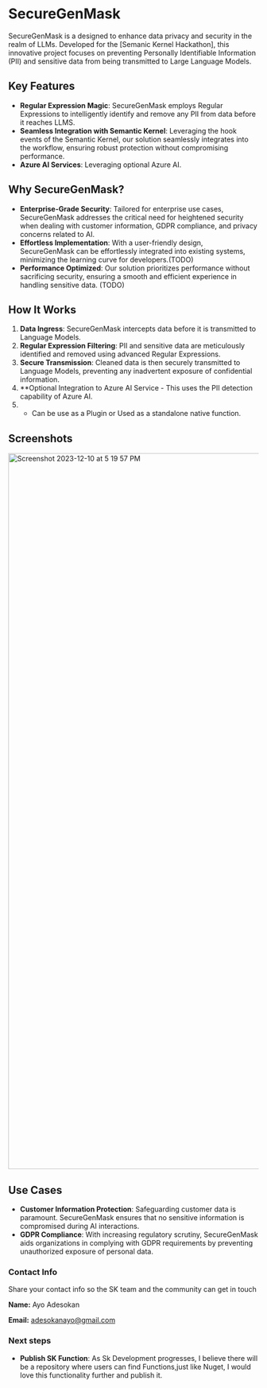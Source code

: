 # SecureGenMask

SecureGenMask is a designed to enhance data privacy and security in the realm of LLMs. Developed for the [Semanic Kernel Hackathon], this innovative project focuses on preventing Personally Identifiable Information (PII) and sensitive data from being transmitted to Large Language Models.

## Key Features

- **Regular Expression Magic**: SecureGenMask employs Regular Expressions to intelligently identify and remove any PII from data before it reaches LLMS.
- **Seamless Integration with Semantic Kernel**: Leveraging the hook events of the Semantic Kernel, our solution seamlessly integrates into the workflow, ensuring robust protection without compromising performance.
- **Azure AI Services**: Leveraging optional Azure AI.


## Why SecureGenMask?

- **Enterprise-Grade Security**: Tailored for enterprise use cases, SecureGenMask addresses the critical need for heightened security when dealing with customer information, GDPR compliance, and privacy concerns related to AI.
- **Effortless Implementation**: With a user-friendly design, SecureGenMask can be effortlessly integrated into existing systems, minimizing the learning curve for developers.(TODO)
- **Performance Optimized**: Our solution prioritizes performance without sacrificing security, ensuring a smooth and efficient experience in handling sensitive data. (TODO)

## How It Works

1. **Data Ingress**: SecureGenMask intercepts data before it is transmitted to Language Models.
2. **Regular Expression Filtering**: PII and sensitive data are meticulously identified and removed using advanced Regular Expressions.
3. **Secure Transmission**: Cleaned data is then securely transmitted to Language Models, preventing any inadvertent exposure of confidential information.
4. **Optional Integration to Azure AI Service - This uses the PII detection capability of Azure AI.
5. * Can be use as a Plugin or Used as a standalone native function.


## Screenshots

<img width="1440" alt="Screenshot 2023-12-10 at 5 19 57 PM" src="https://github.com/adesokanayo/semantic-kernel-v1.0-hackathon/assets/5377446/a89243cc-b876-4587-bc3c-57eecaff019d">


## Use Cases

- **Customer Information Protection**: Safeguarding customer data is paramount. SecureGenMask ensures that no sensitive information is compromised during AI interactions.
- **GDPR Compliance**: With increasing regulatory scrutiny, SecureGenMask aids organizations in complying with GDPR requirements by preventing unauthorized exposure of personal data.


### Contact Info
Share your contact info so the SK team and the community can get in touch

**Name:**  Ayo Adesokan

**Email:**  adesokanayo@gmail.com


### Next steps 
- **Publish SK Function**: As Sk Development progresses, I believe there will be a repository where users can find Functions,just like Nuget, I would love this functionality further and publish it.
